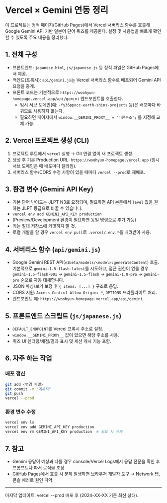 # Vercel × Gemini 연동 정리

이 프로젝트는 정적 페이지(GitHub Pages)에서 Vercel 서버리스 함수를 호출해 Google Gemini API 기반 일본어 단어 퀴즈를 제공한다. 설정 및 사용법을 빠르게 확인할 수 있도록 주요 내용을 정리했다.

## 1. 전체 구성
- 프론트엔드: `japanese.html`, `js/japanese.js` 등 정적 파일은 GitHub Pages에서 제공.
- 백엔드(프록시): `api/gemini.js`는 Vercel 서버리스 함수로 배포되어 Gemini API 요청을 중계.
- 프론트 코드는 기본적으로 `https://woohyun-homepage.vercel.app/api/gemini` 엔드포인트를 호출한다.
  - 임시 서브 도메인(예: `-fy36ppocc-earth-shins-projects` 등)은 배포마다 바뀌므로 사용하지 않는다.
  - 필요하면 페이지에서 `window.__GEMINI_PROXY__ = '다른주소';` 를 지정해 교체 가능.

## 2. Vercel 프로젝트 생성 (CLI)
1. 프로젝트 루트에서 `vercel` 실행 → Git 연결 없이 새 프로젝트 생성.
2. 생성 후 기본 Production URL: `https://woohyun-homepage.vercel.app` (임시 서브 도메인은 매 배포마다 달라짐).
3. 서버리스 함수/CORS 수정 사항이 있을 때마다 `vercel --prod`로 재배포.

## 3. 환경 변수 (Gemini API Key)
- 기본 단어 난이도는 JLPT N3로 요청되며, 필요하면 API 본문에서 `level` 값을 원하는 JLPT 등급으로 바꿀 수 있습니다.
- `vercel env add GEMINI_API_KEY production`
- (Preview/Development 환경이 필요하면 동일 명령으로 추가 가능)
- 키는 절대 저장소에 커밋하지 말 것.
- 로컬 개발을 할 경우 `vercel env pull`로 `.vercel/.env.*`를 내려받아 사용.

## 4. 서버리스 함수 (`api/gemini.js`)
- Google Gemini REST API(`v1beta/models/<model>:generateContent`) 호출. 기본적으로 `gemini-1.5-flash-latest`를 시도하고, 접근 권한이 없을 경우 `gemini-1.5-flash-001` → `gemini-1.5-flash` → `gemini-1.0-pro` → `gemini-pro` 순으로 자동 대체합니다.
- JSON 파싱/보기 보정 후 `{ items: [...] }` 구조로 응답.
- CORS 지원: `Access-Control-Allow-Origin: *`, `OPTIONS` 프리플라이트 처리.
- 엔드포인트 예: `https://woohyun-homepage.vercel.app/api/gemini`

## 5. 프론트엔드 스크립트 (`js/japanese.js`)
- `DEFAULT_ENDPOINT`를 Vercel 프록시 주소로 설정.
- `window.__GEMINI_PROXY__` 값이 있으면 해당 주소를 사용.
- 퀴즈 UI 렌더링/채점/결과 표시 및 세션 캐시 기능 포함.

## 6. 자주 하는 작업
### 배포 갱신
```bash
git add <변경 파일>
git commit -m "메시지"
git push
vercel --prod
```

### 환경 변수 수정
```bash
vercel env ls
vercel env add GEMINI_API_KEY production
vercel env rm GEMINI_API_KEY production  # 필요 시 삭제
```

## 7. 참고
- Gemini 응답이 예상과 다를 경우 console/Vercel Logs에서 응답 전문을 확인 후 프롬프트나 파서 로직을 조정.
- GitHub Pages에서 호출 시 문제 발생하면 브라우저 개발자 도구 → Network 탭, 콘솔 에러로 원인 파악.

---
마지막 업데이트: vercel --prod 배포 후 (2024-XX-XX 기준 최신 상태).
